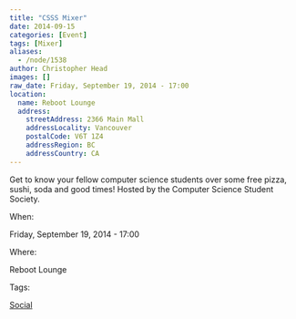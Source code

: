 ```yaml
---
title: "CSSS Mixer"
date: 2014-09-15
categories: [Event]
tags: [Mixer]
aliases:
  - /node/1538
author: Christopher Head
images: []
raw_date: Friday, September 19, 2014 - 17:00
location:
  name: Reboot Lounge
  address:
    streetAddress: 2366 Main Mall
    addressLocality: Vancouver
    postalCode: V6T 1Z4
    addressRegion: BC
    addressCountry: CA
---
```


Get to know your fellow computer science students over some free pizza, sushi, soda and good times! Hosted by the Computer Science Student Society.

When: 

Friday, September 19, 2014 - 17:00

Where: 

Reboot Lounge

Tags: 

[Social](/social)
